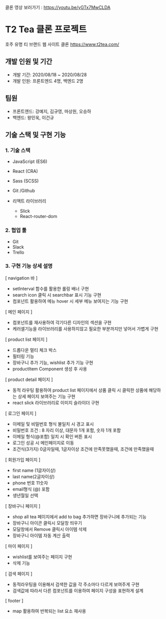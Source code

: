 클론 영상 보러가기 : https://youtu.be/yGTx7MwCLDA

# T2 Tea 클론 프로젝트 
호주 유명 티 브랜드 웹 사이트 클론
https://www.t2tea.com/

## 개발 인원 및 기간
- 개발 기간: 2020/08/18 ~ 2020/08/28
- 개발 인원: 프론트엔드 4명, 백엔드 2명

## 팀원
- 프론트엔드: 강예지, 김규영, 마상원, 오승하
- 백엔드: 왕민욱, 이건규

## 기술 스택 및 구현 기능
### 1. 기술 스택
- JavaScript (ES6)
- React (CRA)
- Sass (SCSS)
- Git /Github

- 리액트 라이브러리
    - Slick
    - React-router-dom
    
### 2. 협업 툴
- Git
- Slack
- Trello

### 3. 구현 기능 상세 설명
[ navigation 바 ]
- setInterval 함수를 활용한 롤링 배너 구현
- search icon 클릭 시 searchbar 표시 기능 구현
- 컴포넌트 활용하여 메뉴 hover 시 세부 메뉴 보여지는 기능 구현

[ 메인 페이지 ]
- 컴포넌트를 재사용하여 각기다른 디자인의 섹션을 구현
- 케러셀기능을 라이브러리를 사용하지않고 필요한 부분까지만 넣어서 가볍게 구현

[ product list 페이지 ]
- 드롭다운 멀티 체크 박스 
- 필터링 기능 
- 장바구니 추가 기능, wishlist 추가 기능 구현
- productItem Component 생성 후 사용

[ product detail 페이지 ]
- 동적 라우팅 활용하여 product list 페이지에서 상품 클릭 시 클릭한 상품에 해당하는 상세 페이지 보여주는 기능 구현
- react slick 라이브러리로 이미지 슬라이더 구현

[ 로그인 페이지 ]
- 이메일 및 비밀번호 형식 불일치 시 경고 표시
- 비밀번호 조건 : 8 자리 이상, 대문자 1개 포함, 숫자 1개 포함
- 이메일 형식(@포함) 일치 시 확인 버튼 표시
- 로그인 성공 시 메인페이지로 이동 
- 조건식(3가지)
  0글자일때, 1글자이상 조건에 만족못했을때, 조건에 만족했을때

[ 회원가입 페이지 ] 

- first name (1글자이상) 
- last name(2글자이상)
- phone 번호 11숫자
- email형식 (@) 포함 
- 생년월일 선택 

[ 장바구니 페이지 ]

- shop all tea 페이지에서 
 add to bag 추가하면 장바구니에 추가되는 기능 
- 장바구니 아이콘 클릭시 모달창 띄우기 
- 모달창에서 Remove 클릭시 아이템 삭제 
- 장바구니 아이템 자동 계산 출력 

[ 마이 페이지 ]
- wishlist를 보여주는 페이지 구현 
- 삭제 기능 

[ 검색 페이지 ]
- 동적라우팅을 이용해서 검색한 값을 각 주소마다 다르게 보여주게 구현
- 검색값에 따라서 다른 컴포넌트를 이용하여 페이지 구성을 표현하게 설계

[ footer ]
- map 활용하여 반복되는 list 요소 재사용
